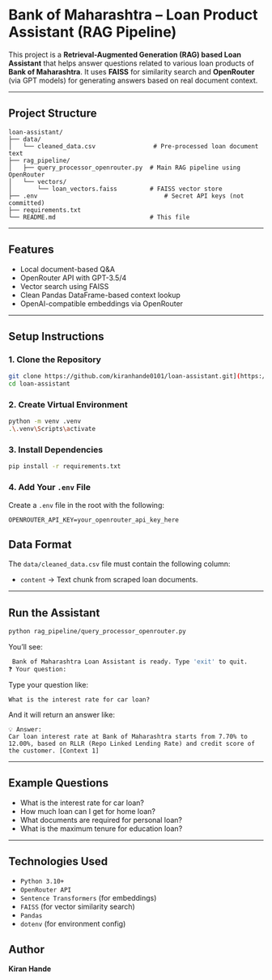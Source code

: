 #  Bank of Maharashtra – Loan Product Assistant (RAG Pipeline)

This project is a **Retrieval-Augmented Generation (RAG) based Loan Assistant** that helps answer questions related to various loan products of **Bank of Maharashtra**. It uses **FAISS** for similarity search and **OpenRouter** (via GPT models) for generating answers based on real document context.

---

##  Project Structure

```
loan-assistant/
├── data/
│   └── cleaned_data.csv                # Pre-processed loan document text
├── rag_pipeline/
│   ├── query_processor_openrouter.py  # Main RAG pipeline using OpenRouter
│   └── vectors/
│       └── loan_vectors.faiss         # FAISS vector store
├── .env                                   # Secret API keys (not committed)
├── requirements.txt
└── README.md                          # This file
```

---

##  Features

*  Local document-based Q\&A
*  OpenRouter API with GPT-3.5/4
*  Vector search using FAISS
*  Clean Pandas DataFrame-based context lookup
*  OpenAI-compatible embeddings via OpenRouter

---

##  Setup Instructions

### 1. Clone the Repository

```bash
git clone https://github.com/kiranhande0101/loan-assistant.git](https://github.com/Kiranhande0101/Bank-of-Maharashtra-Loan-Product-Assistant
cd loan-assistant
```

### 2. Create Virtual Environment

```bash
python -m venv .venv
.\.venv\Scripts\activate
```

### 3. Install Dependencies

```bash
pip install -r requirements.txt
```

### 4. Add Your `.env` File

Create a `.env` file in the root with the following:

```env
OPENROUTER_API_KEY=your_openrouter_api_key_here
```


##  Data Format

The `data/cleaned_data.csv` file must contain the following column:

* `content` → Text chunk from scraped loan documents.

---

##  Run the Assistant

```bash
python rag_pipeline/query_processor_openrouter.py
```

You’ll see:

```bash
 Bank of Maharashtra Loan Assistant is ready. Type 'exit' to quit.
❓ Your question:
```

Type your question like:

```
What is the interest rate for car loan?
```

And it will return an answer like:

```
💡 Answer:
Car loan interest rate at Bank of Maharashtra starts from 7.70% to 12.00%, based on RLLR (Repo Linked Lending Rate) and credit score of the customer. [Context 1]
```

---

##  Example Questions

* What is the interest rate for car loan?
* How much loan can I get for home loan?
* What documents are required for personal loan?
* What is the maximum tenure for education loan?

---

## Technologies Used

* `Python 3.10+`
* `OpenRouter API`
* `Sentence Transformers` (for embeddings)
* `FAISS` (for vector similarity search)
* `Pandas`
* `dotenv` (for environment config)


## Author

**Kiran Hande**

 
 
